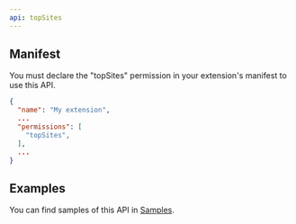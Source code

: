 ```yaml
---
api: topSites
---
```


## Manifest

You must declare the "topSites" permission in your extension's manifest to use this API.

```json
{
  "name": "My extension",
  ...
  "permissions": [
    "topSites",
  ],
  ...
}
```

## Examples

You can find samples of this API in [Samples][1].

[1]: /docs/extensions/mv2/samples#search:topsites
